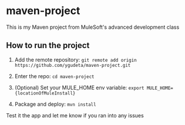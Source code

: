 # maven-project

This is my Maven project from MuleSoft's advanced development class

## How to run the project

1. Add the remote repository: `git remote add origin https://github.com/ygudeta/maven-project.git`

2. Enter the repo: `cd maven-project`

3. (Optional) Set your MULE_HOME env variable: `export MULE_HOME={locationOfMuleInstall}`

4. Package and deploy: `mvn install`

Test it the app and let me know if you ran into any issues
